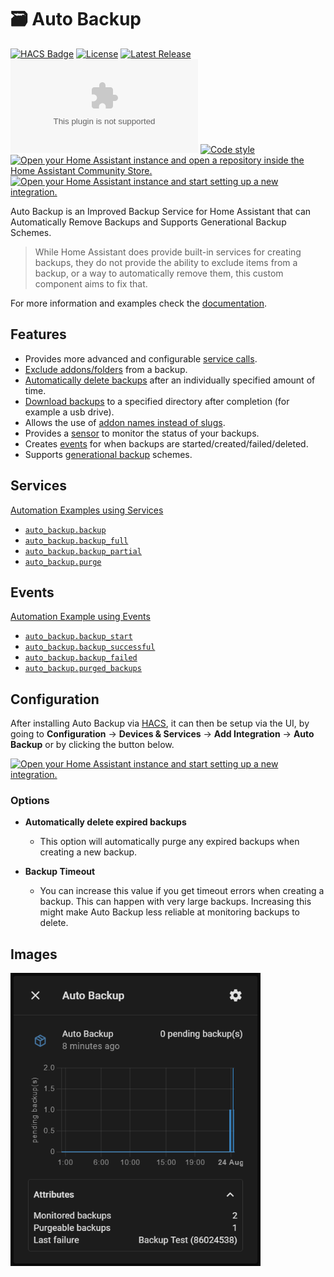 # 🗃️ Auto Backup

[![HACS Badge](https://img.shields.io/badge/HACS-Default-41BDF5.svg?style=for-the-badge)](https://github.com/hacs/integration)
[![License](https://img.shields.io/github/license/jcwillox/hass-auto-backup?style=for-the-badge)](https://github.com/jcwillox/hass-auto-backup/blob/main/LICENSE)
[![Latest Release](https://img.shields.io/github/v/release/jcwillox/hass-auto-backup?style=for-the-badge)](https://github.com/jcwillox/hass-auto-backup/releases)
[![Size](https://img.badgesize.io/https:/github.com/jcwillox/hass-auto-backup/releases/latest/download/auto_backup.zip?style=for-the-badge)](https://github.com/jcwillox/hass-auto-backup/releases)
[![Code style](https://img.shields.io/badge/code%20style-black-000000.svg?style=for-the-badge)](https://github.com/psf/black)
[![Open your Home Assistant instance and open a repository inside the Home Assistant Community Store.](https://my.home-assistant.io/badges/hacs_repository.svg)](https://my.home-assistant.io/redirect/hacs_repository/?owner=jcwillox&repository=hass-auto-backup&category=integration)
[![Open your Home Assistant instance and start setting up a new integration.](https://my.home-assistant.io/badges/config_flow_start.svg)](https://my.home-assistant.io/redirect/config_flow_start/?domain=auto_backup)

Auto Backup is an Improved Backup Service for Home Assistant that can Automatically Remove Backups and Supports Generational Backup Schemes.

> While Home Assistant does provide built-in services for creating backups, they do not provide the ability to exclude items from a backup, or a way to automatically remove them, this custom component aims to fix that.

For more information and examples check the [documentation](https://jcwillox.github.io/hass-auto-backup).

## Features
* Provides more advanced and configurable [service calls](https://jcwillox.github.io/hass-auto-backup/services).
* [Exclude addons/folders](https://jcwillox.github.io/hass-auto-backup/services) from a backup.
* [Automatically delete backups](https://jcwillox.github.io/hass-auto-backup/services/#keep-days) after an individually specified amount of time.
* [Download backups](https://jcwillox.github.io/hass-auto-backup/services/#download-path) to a specified directory after completion (for example a usb drive).
* Allows the use of [addon names instead of slugs](https://jcwillox.github.io/hass-auto-backup/services/#addon-and-folder-names).
* Provides a [sensor](https://jcwillox.github.io/hass-auto-backup/sensors) to monitor the status of your backups.
* Creates [events](https://jcwillox.github.io/hass-auto-backup/events) for when backups are started/created/failed/deleted.
* Supports [generational backup](https://jcwillox.github.io/hass-auto-backup/advanced-examples/#generational-backups) schemes.

## Services

[Automation Examples using Services](https://jcwillox.github.io/hass-auto-backup/examples)

* [`auto_backup.backup`](https://jcwillox.github.io/hass-auto-backup/services/#auto_backupbackup)
* [`auto_backup.backup_full`](https://jcwillox.github.io/hass-auto-backup/services/#auto_backupbackup_full)
* [`auto_backup.backup_partial`](https://jcwillox.github.io/hass-auto-backup/services/#auto_backupbackup_partial)
* [`auto_backup.purge`](https://jcwillox.github.io/hass-auto-backup/services/#auto_backupbackup_purge)

## Events

[Automation Example using Events](https://jcwillox.github.io/hass-auto-backup/events/#example-automation-using-events)

* [`auto_backup.backup_start`](https://jcwillox.github.io/hass-auto-backup/events)
* [`auto_backup.backup_successful`](https://jcwillox.github.io/hass-auto-backup/events)
* [`auto_backup.backup_failed`](https://jcwillox.github.io/hass-auto-backup/events)
* [`auto_backup.purged_backups`](https://jcwillox.github.io/hass-auto-backup/events)

## Configuration

After installing Auto Backup via [HACS](https://hacs.xyz/), it can then be setup via the UI, by going to **Configuration** → **Devices & Services** → **Add Integration** → **Auto Backup** or by clicking the button below.

[![Open your Home Assistant instance and start setting up a new integration.](https://my.home-assistant.io/badges/config_flow_start.svg)](https://my.home-assistant.io/redirect/config_flow_start/?domain=auto_backup)

### Options

- **Automatically delete expired backups**
  - This option will automatically purge any expired backups when creating a new backup.

- **Backup Timeout**
  - You can increase this value if you get timeout errors when creating a backup. This can happen with very large backups. Increasing this might make Auto Backup less reliable at monitoring backups to delete.

## Images

<img alt="Sensor Example" src="docs/assets/example-sensor.png" width="400px">
